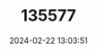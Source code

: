 ---
title: "135577"
category: "Salmo ferox"
draft: false
date: 2024-02-22 13:03:51
languages:
  English: ["Ferox Trout"]
---